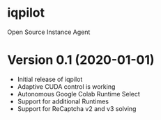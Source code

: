 # iqpilot
Open Source Instance Agent

Version 0.1  (2020-01-01)
=========================
  * Initial release of iqpilot
  * Adaptive CUDA control is working
  * Autonomous Google Colab Runtime Select
  * Support for additional Runtimes
  * Support for ReCaptcha v2 and v3 solving
